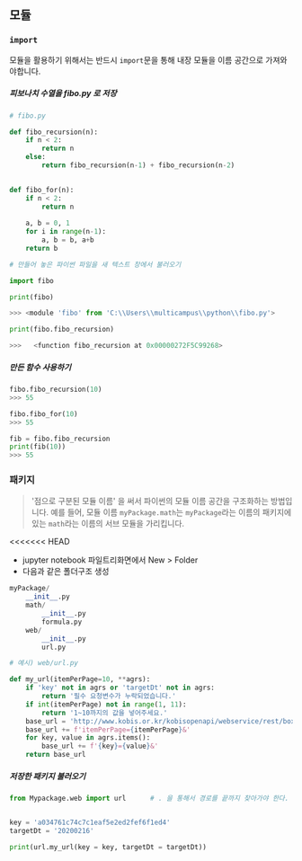 ## 모듈

### `import`
모듈을 활용하기 위해서는 반드시 `import`문을 통해 내장 모듈을 이름 공간으로 가져와야합니다.

##### 피보나치 수열을 fibo.py 로 저장

```python
# fibo.py

def fibo_recursion(n):
    if n < 2:
        return n
    else:
        return fibo_recursion(n-1) + fibo_recursion(n-2)
    

def fibo_for(n):
    if n < 2: 
        return n
    
    a, b = 0, 1
    for i in range(n-1):
        a, b = b, a+b
    return b
```

```python
# 만들어 놓은 파이썬 파일을 새 텍스트 창에서 불러오기

import fibo

print(fibo)

>>> <module 'fibo' from 'C:\\Users\\multicampus\\python\\fibo.py'>
```

```python
print(fibo.fibo_recursion)

>>>   <function fibo_recursion at 0x00000272F5C99268>
```



##### 만든 함수 사용하기

```python
fibo.fibo_recursion(10)
>>> 55

fibo.fibo_for(10)
>>> 55

fib = fibo.fibo_recursion
print(fib(10))
>>> 55
```



### 패키지

> '점으로 구분된 모듈 이름' 을 써서 파이썬의 모듈 이름 공간을 구조화하는 방법입니다. 예를 들어, 모듈 이름 `myPackage.math`는 `myPackage`라는 이름의 패키지에 있는 `math`라는 이름의 서브 모듈을 가리킵니다.

<<<<<<< HEAD
- jupyter notebook 파일트리화면에서 New > Folder
- 다음과 같은 폴더구조 생성

```python
myPackage/
    __init__.py
    math/
        __init__.py
        formula.py
    web/
        __init__.py
        url.py
```

```python
# 예시) web/url.py

def my_url(itemPerPage=10, **agrs):
    if 'key' not in agrs or 'targetDt' not in agrs:
        return '필수 요청변수가 누락되었습니다.'
    if int(itemPerPage) not in range(1, 11):
        return '1~10까지의 값을 넣어주세요.'
    base_url = 'http://www.kobis.or.kr/kobisopenapi/webservice/rest/boxoffice/searchDailyBoxOfficeList.json?'
    base_url += f'itemPerPage={itemPerPage}&'
    for key, value in agrs.items():
        base_url += f'{key}={value}&'
    return base_url
```

##### 저장한 패키지 불러오기

```python
from Mypackage.web import url      # . 을 통해서 경로를 끝까지 찾아가야 한다. 


key = 'a034761c74c7c1eaf5e2ed2fef6f1ed4'
targetDt = '20200216'

print(url.my_url(key = key, targetDt = targetDt))
```
